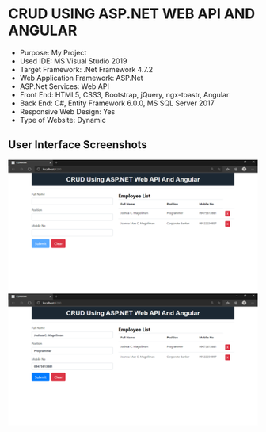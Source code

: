 # CRUD USING ASP.NET WEB API AND ANGULAR

* Purpose: My Project
* Used IDE: MS Visual Studio 2019
* Target Framework: .Net Framework 4.7.2
* Web Application Framework: ASP.Net
* ASP.Net Services: Web API
* Front End: HTML5, CSS3, Bootstrap, jQuery, ngx-toastr, Angular
* Back End: C#, Entity Framework 6.0.0, MS SQL Server 2017
* Responsive Web Design: Yes
* Type of Website: Dynamic

<h2> User Interface Screenshots </h2> 
  <img src="SCREENSHOTS/PIC1.png">
    
  <img src="SCREENSHOTS/PIC2.png">
	